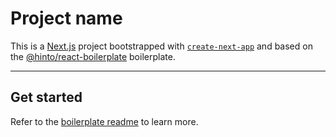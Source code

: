 # Project name
This is a [Next.js](https://nextjs.org/) project bootstrapped with [`create-next-app`](https://github.com/vercel/next.js/tree/canary/packages/create-next-app) and based on the [@hinto/react-boilerplate](https://github.com/hintocode/react-boilerplate) boilerplate.

---

## Get started
Refer to the [boilerplate readme](https://github.com/hintocode/react-boilerplate) to learn more.